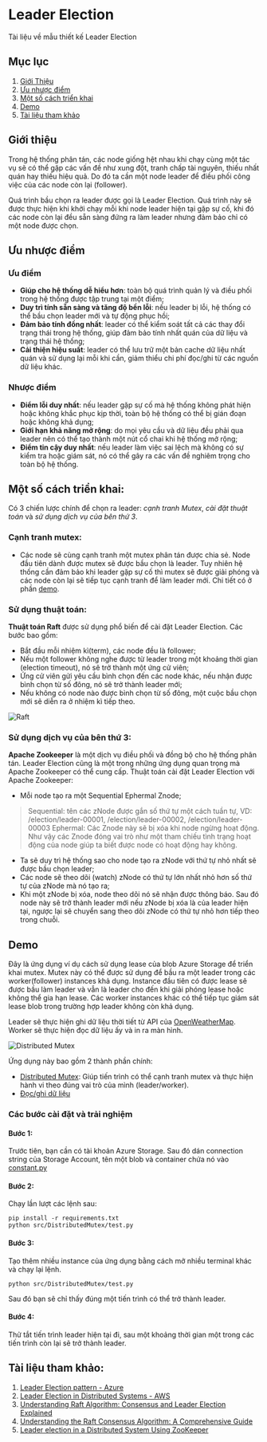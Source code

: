 # Leader Election
Tài liệu về mẫu thiết kế Leader Election
## Mục lục
1. [Giới Thiệu](#giới-thiệu)
2. [Ưu nhược điểm](#ưu-nhược-điểm)
3. [Một số cách triển khai](#một-số-cách-triển-khai)
4. [Demo](#demo)
5. [Tài liệu tham khảo](#tài-liệu-tham-khảo)

## Giới thiệu
Trong hệ thống phân tán, các node giống hệt nhau khi chạy cùng một tác vụ sẽ có thể gặp các vấn đề như xung đột, tranh chấp tài nguyên, thiếu nhất quán hay thiếu hiệu quả. Do đó ta cần một node leader để điều phối công việc của các node còn lại (follower).


Quá trình bầu chọn ra leader được gọi là Leader Election. Quá trình này sẽ được thực hiện khi khởi chạy mỗi khi node leader hiện tại gặp sự cố, khi đó các node còn lại đều sẵn sàng đứng ra làm leader nhưng đảm bảo chỉ có một node được chọn.
## Ưu nhược điểm
### Ưu điểm
- **Giúp cho hệ thống dễ hiểu hơn**: toàn bộ quá trình quản lý và điều phối trong hệ thống được tập trung tại một điểm;
- **Duy trì tính sẵn sàng và tăng độ bền lỗi**: nếu leader bị lỗi, hệ thống có thể bầu chọn leader mới và tự động phục hồi;
- **Đảm bảo tính đồng nhất**: leader có thể kiểm soát tất cả các thay đổi trạng thái trong hệ thống, giúp đảm bảo tính nhất quán của dữ liệu và trạng thái hệ thống;
- **Cải thiện hiệu suất**: leader có thể lưu trữ một bản cache dữ liệu nhất quán và sử dụng lại mỗi khi cần, giảm thiểu chi phí đọc/ghi từ các nguồn dữ liệu khác.
### Nhược điểm
- **Điểm lỗi duy nhất**: nếu leader gặp sự cố mà hệ thống không phát hiện hoặc không khắc phục kịp thời, toàn bộ hệ thống có thể bị gián đoạn hoặc không khả dụng;
- **Giới hạn khả năng mở rộng**: do mọi yêu cầu và dữ liệu đều phải qua leader nên có thể tạo thành một nút cổ chai khi hệ thống mở rộng;
- **Điểm tin cậy duy nhất**: nếu leader làm việc sai lệch mà không có sự kiểm tra hoặc giám sát, nó có thể gây ra các vấn đề nghiêm trọng cho toàn bộ hệ thống.
## Một số cách triển khai:
Có 3 chiến lược chính để chọn ra leader: *cạnh tranh Mutex*, *cài đặt thuật toán* và *sử dụng dịch vụ của bên thứ 3*. 
### Cạnh tranh mutex:
- Các node sẽ cùng cạnh tranh một mutex phân tán được chia sẻ. Node đầu tiên dành được mutex sẽ được bầu chọn là leader. Tuy nhiên hệ thống cần đảm bảo khi leader gặp sự cố thì mutex sẽ được giải phóng và các node còn lại sẽ tiếp tục cạnh tranh để làm leader mới. Chi tiết có ở phần [demo](#demo).
### Sử dụng thuật toán:
**Thuật toán Raft** được sử dụng phổ biến để cài đặt Leader Election. Các bước bao gồm:
- Bắt đầu mỗi nhiệm kì(term), các node đều là follower;
- Nếu một follower không nghe được từ leader trong một khoảng thời gian (election timeout), nó sẽ trở thành một ứng cử viên;
- Ứng cử viên gửi yêu cầu bình chọn đến các node khác, nếu nhận được bình chọn từ số đông, nó sẽ trở thành leader mới;
- Nếu không có node nào được bình chọn từ số đông, một cuộc bầu chọn mới sẽ diễn ra ở nhiệm kì tiếp theo.

![Raft](https://ewzduhvhjkj.exactdn.com/wp-content/uploads/2024/06/28133534/1.1.jpg)

### Sử dụng dịch vụ của bên thứ 3:
**Apache Zookeeper** là một dịch vụ điều phối và đồng bộ cho hệ thống phân tán. Leader Election cũng là một trong những ứng dụng quan trọng mà Apache Zookeeper có thể cung cấp.
Thuật toán cài đặt Leader Election với Apache Zookeeper:
- Mỗi node tạo ra một Sequential Ephermal Znode;
> Sequential: tên các zNode được gắn số thứ tự một cách tuần tự, VD: /election/leader-00001, /election/leader-00002, /election/leader-00003
> Ephermal: Các Znode này sẽ bị xóa khi node ngừng hoạt động. Như vậy các Znode đóng vai trò như một tham chiếu tình trạng hoạt động của node giúp ta biết được node có hoạt động hay không.
- Ta sẽ duy trì hệ thống sao cho node tạo ra zNode với thứ tự nhỏ nhất sẽ được bầu chọn leader;
- Các node sẽ theo dõi (watch) zNode có thứ tự lớn nhất nhỏ hơn số thứ tự của zNode mà nó tạo ra;
- Khi một zNode bị xóa, node theo dõi nó sẽ nhận được thông báo. Sau đó node này sẽ trở thành leader mới nếu zNode bị xóa là của leader hiện tại, ngược lại sẽ chuyển sang theo dõi zNode có thứ tự nhỏ hơn tiếp theo trong chuỗi.
 
## Demo
Đây là ứng dụng ví dụ cách sử dụng lease của blob Azure Storage để triển khai mutex. Mutex này có thể được sử dụng để bầu ra một leader trong các worker(follower) instances khả dụng. Instance đầu tiên có được lease sẽ được bầu làm leader và vẫn là leader cho đến khi giải phóng lease hoặc không thể gia hạn lease. Các worker instances khác có thể tiếp tục giám sát lease blob trong trường hợp leader không còn khả dụng.

Leader sẽ thực hiện ghi dữ liệu thời tiết từ API của [OpenWeatherMap](https://openweathermap.org/). Worker sẽ thực hiện đọc dữ liệu ấy và in ra màn hình.


![Distributed Mutex](https://learn.microsoft.com/en-us/azure/architecture/patterns/_images/leader-election-diagram.png)

Ứng dụng này bao gồm 2 thành phần chính:
- [Distributed Mutex](src/DistributedMutex/DistributedMutex.py): Giúp tiến trình có thể cạnh tranh mutex và thực hiện hành vi theo đúng vai trò của mình (leader/worker).
- [Đọc/ghi dữ liệu](src/DistributedMutex/MySqlHandler.py)

### Các bước cài đặt và trải nghiệm
#### Bước 1:
Trước tiên, bạn cần có tài khoản Azure Storage. Sau đó dán connection string của Storage Account, tên một blob và container chứa nó vào [constant.py](src/DistributedMutex/constant.py)
#### Bước 2:
Chạy lần lượt các lệnh sau:
```shell
pip install -r requirements.txt
python src/DistributedMutex/test.py
```
#### Bước 3:
Tạo thêm nhiều instance của ứng dụng bằng cách mở nhiều terminal khác và chạy lại lệnh.
```
python src/DistributedMutex/test.py
```
Sau đó bạn sẽ chỉ thấy đúng một tiến trình có thể trở thành leader.
#### Bước 4:
Thử tắt tiến trình leader hiện tại đi, sau một khoảng thời gian một trong các tiến trình còn lại sẽ trở thành leader.

## Tài liệu tham khảo:
1. [Leader Election pattern - Azure](https://learn.microsoft.com/en-us/azure/architecture/patterns/leader-election)
2. [Leader Election in Distributed Systems - AWS](https://aws.amazon.com/builders-library/leader-election-in-distributed-systems/)
3. [Understanding Raft Algorithm: Consensus and Leader Election Explained](https://medium.com/@jitenderkmr/understanding-raft-algorithm-consensus-and-leader-election-explained-faadf28fd047)
4. [Understanding the Raft Consensus Algorithm: A Comprehensive Guide](https://www.mindbowser.com/raft-consensus-algorithm-explained/)
5. [Leader election in a Distributed System Using ZooKeeper](https://www.geeksforgeeks.org/leader-election-in-a-distributed-system-using-zookeeper/)


